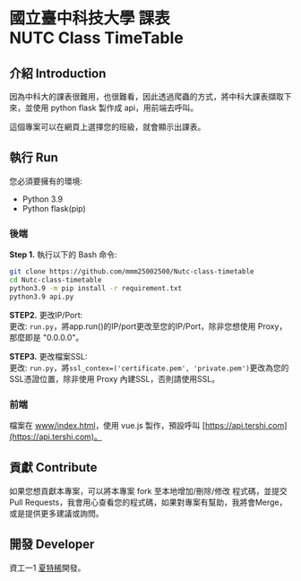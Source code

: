 # 國立臺中科技大學 課表 <br >NUTC Class TimeTable

## 介紹 Introduction
因為中科大的課表很難用，也很難看，因此透過爬蟲的方式，將中科大課表擷取下來，並使用 python flask 製作成 api，用前端去呼叫。

這個專案可以在網頁上選擇您的班級，就會顯示出課表。

## 執行 Run
您必須要擁有的環境:
- Python 3.9
- Python flask(pip)

### 後端
**Step 1.** 執行以下的 Bash 命令:
```bash
git clone https://github.com/mmm25002500/Nutc-class-timetable
cd Nutc-class-timetable
python3.9 -m pip install -r requirement.txt
python3.9 api.py
```
**STEP2.** 更改IP/Port: <br>
更改: ``run.py``，將app.run()的IP/port更改至您的IP/Port，除非您想使用 Proxy，那麼即是 "0.0.0.0"。

**STEP3.** 更改檔案SSL: <br>
更改: ``run.py``，將``ssl_contex=('certificate.pem', 'private.pem')``更改為您的SSL憑證位置，除非使用 Proxy 內建SSL，否則請使用SSL。

### 前端
檔案在 [www/index.html](www/index.html)，使用 vue.js 製作，預設呼叫 [https://api.tershi.com](https://api.tershi.com)。

## 貢獻 Contribute
如果您想貢獻本專案，可以將本專案 fork 至本地增加/刪除/修改 程式碼，並提交 Pull Requests，我會用心查看您的程式碼，如果對專案有幫助，我將會Merge，或是提供更多建議或詢問。

## 開發 Developer
資工一1 [夏特稀](https://tershi.com)開發。
